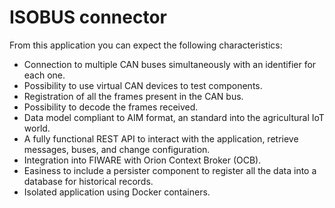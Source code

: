 <h1>ISOBUS connector</h1>

From this application you can expect the following characteristics:

* Connection to multiple CAN buses simultaneously with an identifier for each one.
* Possibility to use virtual CAN devices to test components.
* Registration of all the frames present in the CAN bus.
* Possibility to decode the frames received.
* Data model compliant to AIM format, an standard into the agricultural IoT world.
* A fully functional REST API to interact with the application, retrieve messages, buses, and change configuration.
* Integration into FIWARE with Orion Context Broker (OCB).
* Easiness to include a persister component to register all the data into a database for historical records.
* Isolated application using Docker containers.
